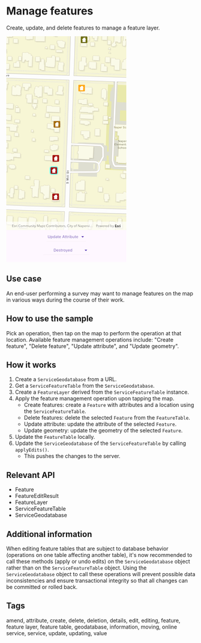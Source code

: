 # Manage features

Create, update, and delete features to manage a feature layer.

![Image of manage features](manage_features.png)

## Use case

An end-user performing a survey may want to manage features on the map in various ways during the course of their work.

## How to use the sample

Pick an operation, then tap on the map to perform the operation at that location. Available feature management operations include: "Create feature", "Delete feature", "Update attribute", and "Update geometry".

## How it works

1. Create a `ServiceGeodatabase` from a URL.
2. Get a `ServiceFeatureTable` from the `ServiceGeodatabase`.
3. Create a `FeatureLayer` derived from the `ServiceFeatureTable` instance.
4. Apply the feature management operation upon tapping the map.
    * Create features: create a `Feature` with attributes and a location using the `ServiceFeatureTable`.
    * Delete features: delete the selected `Feature` from the `FeatureTable`.
    * Update attribute: update the attribute of the selected `Feature`.
    * Update geometry: update the geometry of the selected `Feature`.
5. Update the `FeatureTable` locally.
6. Update the `ServiceGeodatabase` of the `ServiceFeatureTable` by calling `applyEdits()`.
    * This pushes the changes to the server.

## Relevant API

* Feature
* FeatureEditResult
* FeatureLayer
* ServiceFeatureTable
* ServiceGeodatabase

## Additional information

When editing feature tables that are subject to database behavior (operations on one table affecting another table), it's now recommended to call these methods (apply or undo edits) on the `ServiceGeodatabase` object rather than on the `ServiceFeatureTable` object. Using the `ServiceGeodatabase` object to call these operations will prevent possible data inconsistencies and ensure transactional integrity so that all changes can be committed or rolled back.

## Tags

amend, attribute, create, delete, deletion, details, edit, editing, feature, feature layer, feature table, geodatabase, information, moving, online service, service, update, updating, value
